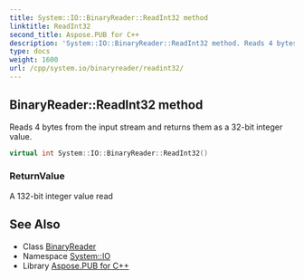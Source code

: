 ```yaml
---
title: System::IO::BinaryReader::ReadInt32 method
linktitle: ReadInt32
second_title: Aspose.PUB for C++
description: 'System::IO::BinaryReader::ReadInt32 method. Reads 4 bytes from the input stream and returns them as a 32-bit integer value in C++.'
type: docs
weight: 1600
url: /cpp/system.io/binaryreader/readint32/
---
```

## BinaryReader::ReadInt32 method


Reads 4 bytes from the input stream and returns them as a 32-bit integer value.

```cpp
virtual int System::IO::BinaryReader::ReadInt32()
```


### ReturnValue

A 132-bit integer value read

## See Also

* Class [BinaryReader](../)
* Namespace [System::IO](../../)
* Library [Aspose.PUB for C++](../../../)
